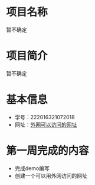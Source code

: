 # 项目名称
暂不确定
# 项目简介
暂不确定
# 基本信息
+ 学号：222016321072018 
+ 网址：[外网可以访问的网址](http://localhost:8080/day_23/login.jsp) 
# 第一周完成的内容
+ 完成demo编写
+ 创建一个可以用外网访问的网址
